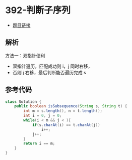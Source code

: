 # 392-判断子序列

- [题目链接](https://leetcode.cn/problems/is-subsequence/)

## 解析

方法一：双指针便利
- 双指针遍历，匹配成功则 i，j 同时右移，
- 否则 j 右移，最后判断能否遍历完成 s

## 参考代码
```Java
class Solution {
    public boolean isSubsequence(String s, String t) {
        int m = s.length(), n = t.length();
        int i = 0, j = 0;
        while(i < m && j < ){
            if(s.charAt(i) == t.charAt(j))
                i++;
            j++;
        }
        return i == m;
    }
}
```
